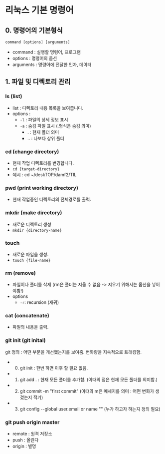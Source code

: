 # 리눅스 기본 명령어

## 0. 명령어의 기본형식 
```
command [options] [arguments]
```
- command : 실행할 명령어, 프로그램
- options : 명령어의 옵션
- arguments : 명령어에 전달한 인자, 데이터

## 1. 파일 및 디렉토리 관리

### ls (list)
- list : 디렉토리 내용 목록을 보여줍니다. 
- options : 
    - `-l` : 파일의 상세 정보 표시
    - `-a` : 숨김 파일 표시 (.형식은 숨김 의미)
        - . : 현재 폴더 의미
        - .. : 나보다 상위 폴더

### cd (change directory)
- 현재 작업 디렉토리를 변경합니다. 
- `cd {target-directory}`
- 예시 : cd ~/deskTOP/damf2/TIL

### pwd (print working directory)
- 현재 작업중인 디렉토리의 전체경로를 출력.

### mkdir (make directory)
- 새로운 디렉토리 생성
- `mkdir {directory-name}`

### touch
- 새로운 파일을 생성.
- `touch {file-name}`

### rm (remove)
- 파일이나 폴더를 삭제 
(rm은 폴더는 지울 수 없음 -> 지우기 위해서는 옵션을 넣어야함!)
- options
    - `-r`: recursion (재귀)

### cat (concatenate)
- 파일의 내용을 출력.

### **git init (git inital)**

git 정의 : 어떤 부분을 개선했는지를 보여줌. 변화량을 지속적으로 트래킹함. 
- 0) git init :  한번 하면 이후 할 필요 없음. 

- 1) git add . : 현재 모든 폴더를 추가함.
(이때의 점은 현재 모든 폴더를 의미함.)

- 2) git commit -m "first commit"
(이떄의 m은 메세지를 의미 : 어떤 변화가 생겼는지 적기)

- 3) git config --global user.email or name ""
(누가 하고자 하는지 정의 필요)

### git push origin master
- remote : 원격 저장소 
- push : 올린다
- origin : 별명 